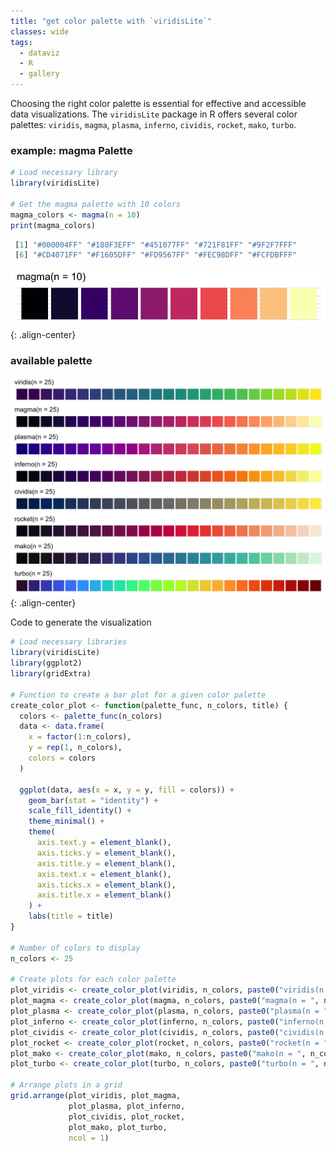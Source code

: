 ```yaml
---
title: "get color palette with `viridisLite`"
classes: wide
tags:
  - dataviz
  - R
  - gallery
---
```


Choosing the right color palette is essential for effective and accessible data visualizations. The `viridisLite` package in R offers several color palettes: `viridis`, `magma`, `plasma`, `inferno`, `cividis`, `rocket`, `mako`, `turbo`.


### example: magma Palette

```r
# Load necessary library
library(viridisLite)

# Get the magma palette with 10 colors
magma_colors <- magma(n = 10)
print(magma_colors)
```

```r
 [1] "#000004FF" "#180F3EFF" "#451077FF" "#721F81FF" "#9F2F7FFF"
 [6] "#CD4071FF" "#F1605DFF" "#FD9567FF" "#FEC98DFF" "#FCFDBFFF"
```

![viridisLite_magma10.png](/assets/images_post/20240613_viridisLite_magma10.png){: .align-center}

### available palette

![viridisLite_color_scale](/assets/images_post/20240613_viridisLite_color_scale.png){: .align-center}

Code to generate the visualization
```r
# Load necessary libraries
library(viridisLite)
library(ggplot2)
library(gridExtra)

# Function to create a bar plot for a given color palette
create_color_plot <- function(palette_func, n_colors, title) {
  colors <- palette_func(n_colors)
  data <- data.frame(
    x = factor(1:n_colors),
    y = rep(1, n_colors),
    colors = colors
  )
  
  ggplot(data, aes(x = x, y = y, fill = colors)) +
    geom_bar(stat = "identity") +
    scale_fill_identity() +
    theme_minimal() +
    theme(
      axis.text.y = element_blank(),
      axis.ticks.y = element_blank(),
      axis.title.y = element_blank(),
      axis.text.x = element_blank(),
      axis.ticks.x = element_blank(),
      axis.title.x = element_blank()
    ) +
    labs(title = title)
}

# Number of colors to display
n_colors <- 25

# Create plots for each color palette
plot_viridis <- create_color_plot(viridis, n_colors, paste0("viridis(n = ", n_colors, ")"))
plot_magma <- create_color_plot(magma, n_colors, paste0("magma(n = ", n_colors, ")"))
plot_plasma <- create_color_plot(plasma, n_colors, paste0("plasma(n = ", n_colors, ")"))
plot_inferno <- create_color_plot(inferno, n_colors, paste0("inferno(n = ", n_colors, ")"))
plot_cividis <- create_color_plot(cividis, n_colors, paste0("cividis(n = ", n_colors, ")"))
plot_rocket <- create_color_plot(rocket, n_colors, paste0("rocket(n = ", n_colors, ")"))
plot_mako <- create_color_plot(mako, n_colors, paste0("mako(n = ", n_colors, ")"))
plot_turbo <- create_color_plot(turbo, n_colors, paste0("turbo(n = ", n_colors, ")"))

# Arrange plots in a grid
grid.arrange(plot_viridis, plot_magma,
             plot_plasma, plot_inferno,
             plot_cividis, plot_rocket,
             plot_mako, plot_turbo,
             ncol = 1)
```
